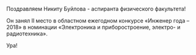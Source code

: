 Поздравляем Никиту Буйлова - аспиранта физического факультета!

Он занял II место в областном ежегодном конкурсе «Инженер года – 2018» в номинации «Электроника и приборостроение, электро- и радиотехника».

Ура!